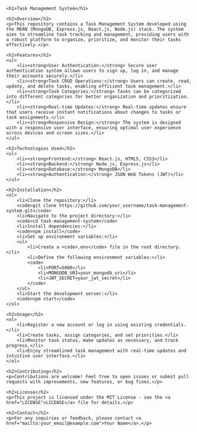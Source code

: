 
    <h1>Task Management System</h1>

    <h2>Overview</h2>
    <p>This repository contains a Task Management System developed using the MERN (MongoDB, Express.js, React.js, Node.js) stack. The system aims to streamline task tracking and management, providing users with a robust platform to organize, prioritize, and monitor their tasks effectively.</p>

    <h2>Features</h2>
    <ul>
        <li><strong>User Authentication:</strong> Secure user authentication system allows users to sign up, log in, and manage their accounts securely.</li>
        <li><strong>Task CRUD Operations:</strong> Users can create, read, update, and delete tasks, enabling efficient task management.</li>
        <li><strong>Task Categories:</strong> Tasks can be categorized into different categories for better organization and prioritization.</li>
        <li><strong>Real-time Updates:</strong> Real-time updates ensure that users receive instant notifications about changes to tasks or task assignments.</li>
        <li><strong>Responsive Design:</strong> The system is designed with a responsive user interface, ensuring optimal user experience across devices and screen sizes.</li>
    </ul>

    <h2>Technologies Used</h2>
    <ul>
        <li><strong>Frontend:</strong> React.js, HTML5, CSS3</li>
        <li><strong>Backend:</strong> Node.js, Express.js</li>
        <li><strong>Database:</strong> MongoDB</li>
        <li><strong>Authentication:</strong> JSON Web Tokens (JWT)</li>
    </ul>

    <h2>Installation</h2>
    <ol>
        <li>Clone the repository:</li>
        <code>git clone https://github.com/your_username/task-management-system.git</code>
        <li>Navigate to the project directory:</li>
        <code>cd task-management-system</code>
        <li>Install dependencies:</li>
        <code>npm install</code>
        <li>Set up environment variables:</li>
        <ul>
            <li>Create a <code>.env</code> file in the root directory.</li>
            <li>Define the following environment variables:</li>
            <code>
                <li>PORT=5000</li>
                <li>MONGODB_URI=your_mongodb_uri</li>
                <li>JWT_SECRET=your_jwt_secret</li>
            </code>
        </ul>
        <li>Start the development server:</li>
        <code>npm start</code>
    </ol>

    <h2>Usage</h2>
    <ol>
        <li>Register a new account or log in using existing credentials.</li>
        <li>Create tasks, assign categories, and set priorities.</li>
        <li>Monitor task status, make updates as necessary, and track progress.</li>
        <li>Enjoy streamlined task management with real-time updates and intuitive user interface.</li>
    </ol>

    <h2>Contributing</h2>
    <p>Contributions are welcome! Feel free to open issues or submit pull requests with improvements, new features, or bug fixes.</p>

    <h2>License</h2>
    <p>This project is licensed under the MIT License - see the <a href="LICENSE">LICENSE</a> file for details.</p>

    <h2>Contact</h2>
    <p>For any inquiries or feedback, please contact <a href="mailto:your_email@example.com">Your Name</a>.</p>


